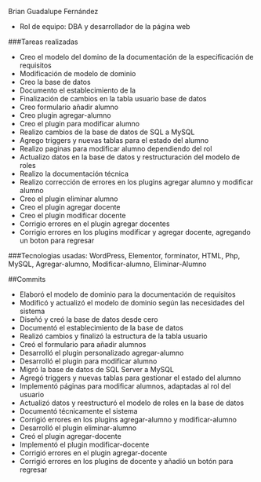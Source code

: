 Brian Guadalupe Fernández
- Rol de equipo: DBA y desarrollador de la página web
  
###Tareas realizadas
- Creo el modelo del domino de la documentación de la especificación de requisitos
- Modificación de modelo de dominio
- Creo la base de datos
- Documento el establecimiento de la
- Finalización de cambios en la tabla usuario base de datos
- Creo formulario añadir alumno
- Creo plugin agregar-alumno 
- Creo el plugin para modificar alumno
- Realizo cambios de la base de datos de SQL a MySQL
- Agrego triggers y nuevas tablas para el estado del alumno
- Realizo paginas para modificar alumno dependiendo del rol
- Actualizo datos en la base de datos y restructuración del modelo de roles
- Realizo la documentación técnica
- Realizo corrección de errores en los plugins agregar alumno y modificar alumno
- Creo el plugin eliminar alumno
- Creo el plugin agregar docente
- Creo el plugin modificar docente
- Corrigio errores en el plugin agregar docentes
- Corrigio errores en los plugins modificar y agregar docente, agregando un boton para regresar
  
###Tecnologias usadas: WordPress, Elementor, forminator, HTML, Php, MySQL, Agregar-alumno, Modificar-alumno, Eliminar-Alumno

##Commits
- Elaboró el modelo de dominio para la documentación de requisitos
- Modificó y actualizó el modelo de dominio según las necesidades del sistema
- Diseñó y creó la base de datos desde cero
- Documentó el establecimiento de la base de datos
- Realizó cambios y finalizó la estructura de la tabla usuario
- Creó el formulario para añadir alumnos
- Desarrolló el plugin personalizado agregar-alumno
- Desarrolló el plugin para modificar alumno
- Migró la base de datos de SQL Server a MySQL
- Agregó triggers y nuevas tablas para gestionar el estado del alumno
- Implementó páginas para modificar alumnos, adaptadas al rol del usuario
- Actualizó datos y reestructuró el modelo de roles en la base de datos
- Documentó técnicamente el sistema
- Corrigió errores en los plugins agregar-alumno y modificar-alumno
- Desarrolló el plugin eliminar-alumno
- Creó el plugin agregar-docente
- Implementó el plugin modificar-docente
- Corrigió errores en el plugin agregar-docente
- Corrigió errores en los plugins de docente y añadió un botón para regresar

